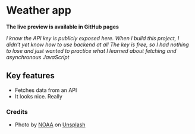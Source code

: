 # Weather app

**The live preview is available in GitHub pages**

*I know the API key is publicly exposed here.
When I build this project, I didn't yet know how to use backend at all
The key is free, so I had nothing to lose and just wanted to practice what I
learned about fetching and asynchronous JavaScript*

## Key features

- Fetches data from an API
- It looks nice. Really

### Credits
- Photo by <a href="https://unsplash.com/@noaa?utm_source=unsplash&utm_medium=referral&utm_content=creditCopyText">NOAA</a> on <a href="https://unsplash.com/s/photos/background-weather-app?utm_source=unsplash&utm_medium=referral&utm_content=creditCopyText">Unsplash</a>
  
